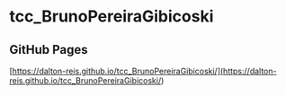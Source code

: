 # tcc_BrunoPereiraGibicoski

## GitHub Pages

[https://dalton-reis.github.io/tcc_BrunoPereiraGibicoski/](<https://dalton-reis.github.io/tcc_BrunoPereiraGibicoski/>)  
